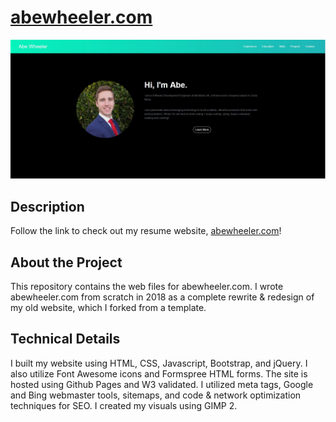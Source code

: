 # [abewheeler.com](https://abewheeler.com)

<p align="center">

  <img src="https://github.com/abewheel/abewheeler.com/blob/master/websiteHomepage.JPG" alt="Website screenshot"/>

</p>



## Description


Follow the link to check out my resume website, [abewheeler.com](https://abewheeler.com)!


## About the Project


This repository contains the web files for abewheeler.com. I wrote abewheeler.com from scratch in 2018 as a complete rewrite & redesign of my old website, which I forked from a template.


## Technical Details


I built my website using HTML, CSS, Javascript, Bootstrap, and jQuery. I also utilize Font Awesome icons and Formspree HTML forms. The site is hosted using Github Pages and W3 validated. I utilized meta tags, Google and Bing webmaster tools, sitemaps, and code & network optimization techniques for SEO. I created my visuals using GIMP 2.